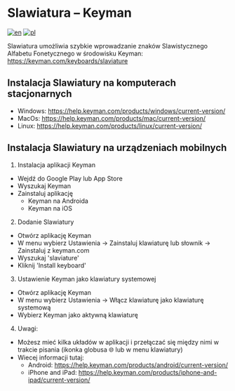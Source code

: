
# Slawiatura – Keyman

[![en](https://img.shields.io/badge/lang-en-blue.svg)](https://github.com/IS-UMK/Slaviature/blob/master/keyman/README.md)
[![pl](https://img.shields.io/badge/lang-pl-red.svg)](https://github.com/IS-UMK/Slaviature/blob/master/keyman/README_pl.md)

Slawiatura umożliwia szybkie wprowadzanie znaków Slawistycznego Alfabetu
Fonetycznego w środowisku Keyman: https://keyman.com/keyboards/slaviature

## Instalacja Slawiatury  na komputerach stacjonarnych

- Windows: https://help.keyman.com/products/windows/current-version/
- MacOs:  https://help.keyman.com/products/mac/current-version/
- Linux: https://help.keyman.com/products/linux/current-version/
  
## Instalacja Slawiatury na urządzeniach mobilnych

1.  Instalacja aplikacji Keyman
- Wejdź do Google Play lub App Store
- Wyszukaj Keyman
- Zainstaluj aplikację
   -  Keyman na Androida
   -  Keyman na iOS

2.  Dodanie Slawiatury
- Otwórz aplikację Keyman
- W menu wybierz Ustawienia → Zainstaluj klawiaturę lub słownik → Zainstaluj z
  keyman.com 
- Wyszukaj 'slaviature'
- Kliknij 'Install keyboard'

3. Ustawienie Keyman jako klawiatury systemowej
- Otwórz aplikację Keyman
- W menu wybierz Ustawienia → Włącz klawiaturę jako klawiaturę systemową
- Wybierz Keyman jako aktywną klawiaturę

4. Uwagi:
- Możesz mieć kilka układów w aplikacji i przełączać się między nimi w trakcie pisania (ikonka globusa 🌐 lub w menu klawiatury)
- Wiecej informacji tutaj: 
   - Android: https://help.keyman.com/products/android/current-version/
   - iPhone and iPad: https://help.keyman.com/products/iphone-and-ipad/current-version/
